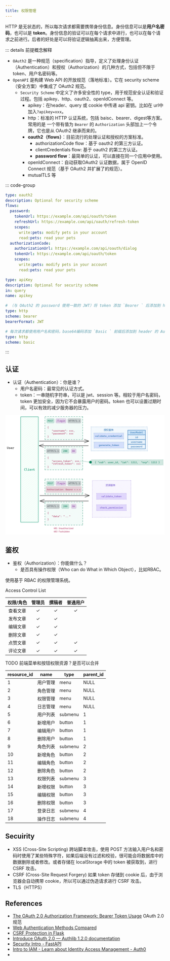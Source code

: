 ```yaml
---
title: 权限管理
---
```


HTTP 是无状态的，所以每次请求都需要携带身份信息。身份信息可以是**用户名密码**，也可以是 **token**。身份信息的验证可以在每个请求中进行，也可以在每个请求之前进行。后者的好处是可以将验证逻辑抽离出来，方便管理。

::: details 前提概念解释
- `OAuth2` 是一种规范（specification）指导，定义了处理身份认证（Authentication）和授权（Authorization）的几种方式，包括但不限于 token、用户名密码等。
- `OpenAPI` 是构建 Web API 的开放规范（落地标准）。它在 security scheme （安全方案）中集成了 OAuth2 规范。
  - `Security Scheme` 中定义了许多安全性的 type，用于规范安全认证和验证过程。包括 apikey、http、oauth2、openIdConnect 等。
    - apikey：在header、query 或 cookie 中传递 api 密钥。比如在 url中加入`?apikey=xxx`。
    - http：标准的 HTTP 认证系统，包括 baisc、bearer、digest等方案。常用的是 一个带有值为 `Bearer` 的 `Authorization` 头部加上一个令牌，它也是从 OAuth2 继承而来的。
    - **oauth2（flows）**：目前流行的处理认证和授权的方案标准。
      - authorizationCode flow：基于 oauth2 的第三方认证。
      - clientCredentials flow: 基于 oauth2 的第三方认证。
      - **password flow**：最简单的认证，可以直接在同一个应用中使用。
    - openIdConnect：自动获取OAuth2 认证数据，属于 OpenID Connect 规范（基于 OAuth2 并扩展了的规范）。
    - mutualTLS 等


::: code-group
```yaml [oauth2]
type: oauth2
description: Optional for security scheme
flows:
  password:
    tokenUrl: https://example.com/api/oauth/token
    refreshUrl: https://example.com/api/oauth/refresh-token
    scopes:
      write:pets: modify pets in your account
      read:pets: read your pets
  authorizationCode:
    authorizationUrl: https://example.com/api/oauth/dialog
    tokenUrl: https://example.com/api/oauth/token
    scopes:
      write:pets: modify pets in your account
      read:pets: read your pets
```

```yaml [apikey]
type: apiKey
description: Optional for security scheme
in: query
name: apikey
```

```yaml [http bearer]
# （与 OAuth2 的 password 使用一致的 JWT）将 token 添加 `Bearer ` 后添加到 header 的 Authorization 中
type: http
scheme: bearer
bearerFormat: JWT
```

```yaml [http basic]
# 每次请求都使用用户名和密码，base64编码添加 `Basic ` 前缀后添加到 header 的 Authorization 中
type: http
scheme: basic
```
:::

## 认证

- 认证（Authentication）：你是谁？
  - 用户名密码：最常见的认证方式。
  - token：一串随机字符串，可以是 jwt、session 等。相较于用户名密码，token 更加安全，因为它不会暴露用户的密码。token 也可以设置过期时间，可以有效的减少服务器的压力。

![认证](./images/authenticate.excalidraw.png)

## 鉴权

- 鉴权（Authorization）：你能做什么？
  - 是否具有操作权限（Who can do What in Which Object），比如RBAC。

使用基于 RBAC 的权限管理系统。

Access Control List

| 权限/角色 | 管理员 | 撰稿者 | 普通用户 |
| :-------: | :----: | :----: | :------: |
| 查看文章  |   ✓    |   ✓    |    ✓     |
| 发布文章  |   ✓    |   ✓    |          |
| 编辑文章  |   ✓    |   ✓    |          |
| 删除文章  |   ✓    |   ✓    |          |
| 点赞文章  |   ✓    |   ✓    |    ✓     |
| 评论文章  |   ✓    |   ✓    |    ✓     |

TODO 前端菜单和按钮权限资源？是否可以合并

| resource_id | name     | type    | parent_id |
| ----------- | -------- | ------- | --------- |
| 1           | 用户管理 | menu    | NULL      |
| 2           | 角色管理 | menu    | NULL      |
| 3           | 权限管理 | menu    | NULL      |
| 4           | 日志管理 | menu    | NULL      |
| 5           | 用户列表 | submenu | 1         |
| 6           | 新增用户 | button  | 1         |
| 7           | 编辑用户 | button  | 1         |
| 8           | 删除用户 | button  | 1         |
| 9           | 角色列表 | submenu | 2         |
| 10          | 新增角色 | button  | 2         |
| 11          | 编辑角色 | button  | 2         |
| 12          | 删除角色 | button  | 2         |
| 13          | 权限列表 | submenu | 3         |
| 14          | 新增权限 | button  | 3         |
| 15          | 编辑权限 | button  | 3         |
| 16          | 删除权限 | button  | 3         |
| 17          | 登录日志 | submenu | 4         |
| 18          | 操作日志 | submenu | 4         |

## Secuirity

- XSS (Cross-Site Scripting) 跨站脚本攻击，使用 POST 方法输入用户名和密码时使用了某些特殊字符，如果后端没有过滤和校验，很可能会将数据库中的数据删除或者修改。或者存储在 localStorage 中的 token 被获取到，进行 CSRF 攻击。
- CSRF (Cross-Site Request Forgery) 如果 token 存储到 cookie 后，由于浏览器会自动携带 cookie，所以可以通过伪造请求进行 CSRF 攻击。
- TLS（HTTPS）

## References

- [The OAuth 2.0 Authorization Framework: Bearer Token Usage](https://datatracker.ietf.org/doc/html/rfc6750) OAuth 2.0 规范
- [Web Authentication Methods Compared](https://testdriven.io/blog/web-authentication-methods/)
- [CSRF Protection in Flask](https://testdriven.io/blog/csrf-flask/)
- [Introduce OAuth 2.0 — Authlib 1.2.0 documentation](https://docs.authlib.org/en/latest/oauth/2/intro.html#intro-oauth2)
- [Security Intro - FastAPI](https://fastapi.tiangolo.com/tutorial/security/)
- [Intro to IAM - Learn about Identity Access Management - Auth0](https://auth0.com/intro-to-iam)
-
